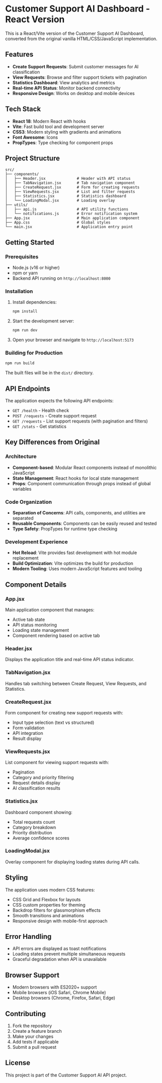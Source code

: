 # Customer Support AI Dashboard - React Version

This is a React/Vite version of the Customer Support AI Dashboard, converted from the original vanilla HTML/CSS/JavaScript implementation.

## Features

- **Create Support Requests**: Submit customer messages for AI classification
- **View Requests**: Browse and filter support tickets with pagination
- **Statistics Dashboard**: View analytics and metrics
- **Real-time API Status**: Monitor backend connectivity
- **Responsive Design**: Works on desktop and mobile devices

## Tech Stack

- **React 18**: Modern React with hooks
- **Vite**: Fast build tool and development server
- **CSS3**: Modern styling with gradients and animations
- **Font Awesome**: Icons
- **PropTypes**: Type checking for component props

## Project Structure

```
src/
├── components/
│   ├── Header.jsx              # Header with API status
│   ├── TabNavigation.jsx       # Tab navigation component
│   ├── CreateRequest.jsx       # Form for creating requests
│   ├── ViewRequests.jsx        # List and filter requests
│   ├── Statistics.jsx          # Statistics dashboard
│   └── LoadingModal.jsx        # Loading overlay
├── utils/
│   ├── api.js                  # API utility functions
│   └── notifications.js        # Error notification system
├── App.jsx                     # Main application component
├── App.css                     # Global styles
└── main.jsx                    # Application entry point
```

## Getting Started

### Prerequisites

- Node.js (v16 or higher)
- npm or yarn
- Backend API running on `http://localhost:8000`

### Installation

1. Install dependencies:
   ```bash
   npm install
   ```

2. Start the development server:
   ```bash
   npm run dev
   ```

3. Open your browser and navigate to `http://localhost:5173`

### Building for Production

```bash
npm run build
```

The built files will be in the `dist/` directory.

## API Endpoints

The application expects the following API endpoints:

- `GET /health` - Health check
- `POST /requests` - Create support request
- `GET /requests` - List support requests (with pagination and filters)
- `GET /stats` - Get statistics

## Key Differences from Original

### Architecture
- **Component-based**: Modular React components instead of monolithic JavaScript
- **State Management**: React hooks for local state management
- **Props**: Component communication through props instead of global variables

### Code Organization
- **Separation of Concerns**: API calls, components, and utilities are separated
- **Reusable Components**: Components can be easily reused and tested
- **Type Safety**: PropTypes for runtime type checking

### Development Experience
- **Hot Reload**: Vite provides fast development with hot module replacement
- **Build Optimization**: Vite optimizes the build for production
- **Modern Tooling**: Uses modern JavaScript features and tooling

## Component Details

### App.jsx
Main application component that manages:
- Active tab state
- API status monitoring
- Loading state management
- Component rendering based on active tab

### Header.jsx
Displays the application title and real-time API status indicator.

### TabNavigation.jsx
Handles tab switching between Create Request, View Requests, and Statistics.

### CreateRequest.jsx
Form component for creating new support requests with:
- Input type selection (text vs structured)
- Form validation
- API integration
- Result display

### ViewRequests.jsx
List component for viewing support requests with:
- Pagination
- Category and priority filtering
- Request details display
- AI classification results

### Statistics.jsx
Dashboard component showing:
- Total requests count
- Category breakdown
- Priority distribution
- Average confidence scores

### LoadingModal.jsx
Overlay component for displaying loading states during API calls.

## Styling

The application uses modern CSS features:
- CSS Grid and Flexbox for layouts
- CSS custom properties for theming
- Backdrop filters for glassmorphism effects
- Smooth transitions and animations
- Responsive design with mobile-first approach

## Error Handling

- API errors are displayed as toast notifications
- Loading states prevent multiple simultaneous requests
- Graceful degradation when API is unavailable

## Browser Support

- Modern browsers with ES2020+ support
- Mobile browsers (iOS Safari, Chrome Mobile)
- Desktop browsers (Chrome, Firefox, Safari, Edge)

## Contributing

1. Fork the repository
2. Create a feature branch
3. Make your changes
4. Add tests if applicable
5. Submit a pull request

## License

This project is part of the Customer Support AI API project.
